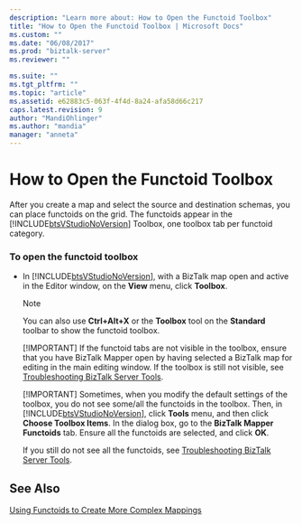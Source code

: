 ```yaml
---
description: "Learn more about: How to Open the Functoid Toolbox"
title: "How to Open the Functoid Toolbox | Microsoft Docs"
ms.custom: ""
ms.date: "06/08/2017"
ms.prod: "biztalk-server"
ms.reviewer: ""

ms.suite: ""
ms.tgt_pltfrm: ""
ms.topic: "article"
ms.assetid: e62883c5-063f-4f4d-8a24-afa58d66c217
caps.latest.revision: 9
author: "MandiOhlinger"
ms.author: "mandia"
manager: "anneta"
---
```

# How to Open the Functoid Toolbox
After you create a map and select the source and destination schemas, you can place functoids on the grid. The functoids appear in the [!INCLUDE[btsVStudioNoVersion](../includes/btsvstudionoversion-md.md)] Toolbox, one toolbox tab per functoid category.  
  
### To open the functoid toolbox  
  
- In [!INCLUDE[btsVStudioNoVersion](../includes/btsvstudionoversion-md.md)], with a BizTalk map open and active in the Editor window, on the **View** menu, click **Toolbox**.  
  
  > [!NOTE]
  >  You can also use **Ctrl+Alt+X** or the **Toolbox** tool on the **Standard** toolbar to show the functoid toolbox.  
  > 
  > [!IMPORTANT]
  >  If the functoid tabs are not visible in the toolbox, ensure that you have BizTalk Mapper open by having selected a BizTalk map for editing in the main editing window. If the toolbox is still not visible, see [Troubleshooting BizTalk Server Tools](../core/troubleshooting-biztalk-server-tools.md).  
  > 
  > [!IMPORTANT]
  >  Sometimes, when you modify the default settings of the toolbox, you do not see some/all the functoids in the toolbox. Then, in [!INCLUDE[btsVStudioNoVersion](../includes/btsvstudionoversion-md.md)], click **Tools** menu, and then click **Choose Toolbox Items**. In the dialog box, go to the **BizTalk Mapper Functoids** tab. Ensure all the functoids are selected, and click **OK**.  
  > 
  >  If you still do not see all the functoids, see [Troubleshooting BizTalk Server Tools](../core/troubleshooting-biztalk-server-tools.md).  
  
## See Also  
 [Using Functoids to Create More Complex Mappings](../core/using-functoids-to-create-more-complex-mappings.md)
